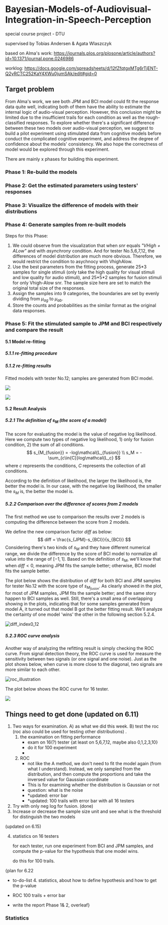# Bayesian-Models-of-Audiovisual-Integration-in-Speech-Perception
special course project - DTU 

supervised by Tobias Andersen & Agata Wlaszczyk



based on Alma's work: https://journals.plos.org/plosone/article/authors?id=10.1371/journal.pone.0246986



worklog: https://docs.google.com/spreadsheets/d/12fZfqtgxMTg6rTjENT-Q2yRCTC252KaY4XWu0jumSAk/edit#gid=0



## Target problem

From Alma's work, we see both JPM and BCI model could fit the response data quite well, indicating both of them have the ability to estimate the internal logic of audio-visual perception. However, this conclusion might be limited due to the insufficient trails for each condition as well as the rough-classified responses. To explore whether there's a significant difference between these two models over audio-visual perception, we suggest to build a pilot experiment using stimulated data from cognitive models before conduct the complicated cognitive experiment, and address the degree of confidence about the models' consistency. We also hope the correctness of model would be explored through this experiment. 

There are mainly x phases for building this experiment. 

### Phase 1: Re-build the models



### Phase 2: Get the estimated parameters using testers' responses



### Phase 3: Visualize the difference of models with their distributions



### Phase 4: Generate samples from re-built models

Steps for this Phase:

1. We could observe from the visualization that when *snr* equals *"VHigh + ALow"* and with *asynchrony* condition. And for tester No.5,6,7,12, the differences of model distribution are much more obvious. Therefore, we would restrict the condition to asychnocy with VhighAlow. 
2.  Use the best parameters from the fitting process, generate 25\*3 samples for single stimuli (only take the high quality for visual stimuli and low quality for audio stimuli), and 25\*5\*2 samples for fusion stimuli for only Vhigh-Alow snr. The sample size here are set to match the original total size of the responses. 
3. Assign the samples into 9 categories, the boundaries are set by evenly dividing from $\mu_{ag}$ to $\mu_{ab}$. 
4. Store the counts and probabilities as the similar format as the original data responses.  

### Phase 5: Fit the stimulated sample to JPM and BCI respectively and compare the result 

#### 5.1 Model re-fitting

##### 5.1.1 re-fitting procedure

##### 5.1.2 re-fitting results



Fitted models with tester No.12; samples are generated from BCI model.

![](./results/plots/fitted_vis_12_bci_1.png)

![](./results/plots/fitted_vis_12_bci_2.png)



#### 5.2 Result Analysis

##### 5.2.1 The definition of $s_M$  (the score of a model)

The score for evaluating the model is the value of negative log likelihood. Here we compute two types of negative log likelihood, 1) only for fusion condition, 2) the sum of all conditions. 
$$
s_{M_{fusion}} = -log\mathcal{L_{fusion}} \\
s_M = -\sum_{c\in{C}}log\mathcal{L_c}
$$
where $c$ represents the conditions, $C$ represents the collection of all conditions. 



According to the definition of likelihood, the larger the likelihood is, the better the model is. In our case, with the negative log likelihood, the smaller the $s_M$ is, the better the model is. 



##### 5.2.2 Comparison over the difference of scores from 2 models

The first method we use to comparison the results over 2 models is computing the difference between the score from 2 models. 

We define the new comparison factor $diff$ as below:
$$
diff = \frac{s_{JPM}-s_{BCI}}{s_{BCI}}
$$
Considering there's two kinds of $s_M$ and they have different numerical range, we divide the difference by the score of BCI model to normalize all value into the range of $[-1,1]$.  Based on the definition of $s_M$, we'll know that when $diff<0$, meaning JPM fits the sample better; otherwise, BCI model fits the sample better. 

The plot below shows the distribution of $diff$ for both BCI and JPM samples for tester No.12 with the score type of $s_{M_{fusion}}$. As clearly showed in the plot, for most of JPM samples, JPM fits the sample better; and the same story happen to BCI samples as well. Still, there's a small area of overlapping showing in the plots, indicating that for some samples generated from model A, it turned out that model B got the better fitting result. We'll analyze the certainty of one model 'wins' the other in the following section 5.2.4. 

![diff_index0_12](./results/plots/diff_index0_12.png)

##### 5.2.3 ROC curve analysis

Another way of analyzing the refitting result is simply checking the ROC curve. From signal detection theory, the ROC curve is used for measure the sensitivity between two signals (or one signal and one noise). Just as the plot shows below, when curve is more close to the diagonal, two signals are more similar to each other. 

![roc_illustration](./img/roc_illustration.jpg)

The plot below shows the ROC curve for 16 tester.

![](./results/plots/roc_curve.png)







## Things need to get done (updated on 6.11)

1. Two ways for examination. A) as what we did this week. B) test the roc (roc also could be used for testing other distributions) .   
   1. the examination on fitting performance
      * exam on 16(?) tester {at least on 5,6,7,12, maybe also 0,1,2,3,10}
      * do it for 100 experiment
      * 
   2. ROC
      * not like the A method, we don't need to fit the model again (from what I understand). Instead, we only sampled from the distribution, and then compute the proportions and take the inversed value for Gaussian coordinate 
      * This is for examining whether the distribution is Gaussian or not
      * question: what is the noise
      * *updated: error bar
      * *updated: 100 trails with error bar with all 16 testers
2. Try with only neg log for fusion. (done)
3. Increase or decrease the sample size unit and see what is the threshold for distinguish the two models 

(updated on 6.15)

4. statistics on 16 testers 

   for each tester, run one experiment from BCI and JPM samples, and compute the p-value for the hypothesis that one model wins.

   do this for 100 trails.

{plan for 6.22

* to-do-list 4. statistics, about how to define hypothesis and how to get the p-value 

* ROC 100 trails + error bar

* write the report Phase 1& 2, overleaf}

   

### Statistics 
